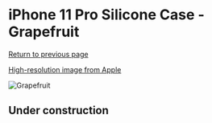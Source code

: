 # iPhone 11 Pro Silicone Case - Grapefruit

[Return to previous page](/iphone_11)

[High-resolution image from Apple](https://store.storeimages.cdn-apple.com/8756/as-images.apple.com/is/MY1E2?wid=4500&hei=4500&fmt=png)

<div style="width: 512px"><img src="/almost_uncompressed/MY1E2.webp" alt="Grapefruit"></div>

## Under construction
